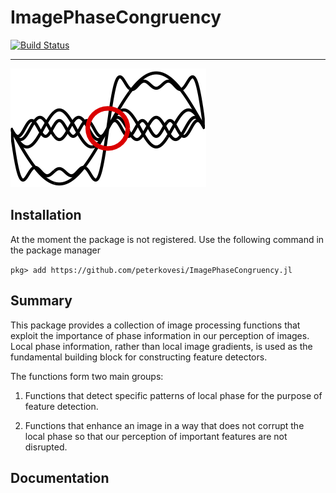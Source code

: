 ImagePhaseCongruency
=======================

[![Build Status](https://travis-ci.com/peterkovesi/ImagePhaseCongruency.svg?branch=master)](https://travis-ci.com/peterkovesi/ImagePhaseCongruency)

----------------------------------------------

![banner image](logo.png)

## Installation

At the moment the package is not registered. Use the following command in
the package manager

`pkg> add https://github.com/peterkovesi/ImagePhaseCongruency.jl`


## Summary

This package provides a collection of image processing functions that exploit
the importance of phase information in our perception of images.  Local phase
information, rather than local image gradients, is used as the fundamental
building block for constructing feature detectors.

The functions form two main groups:

1) Functions that detect specific patterns of local phase for the purpose of feature detection.

2) Functions that enhance an image in a way that does not corrupt the local phase so that our perception of important features are not disrupted.


## Documentation